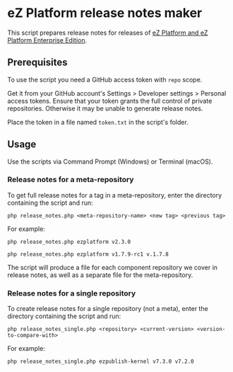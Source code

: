 # eZ Platform release notes maker

This script prepares release notes for releases of [eZ Platform and eZ Platform Enterprise Edition](ezplatform.com).

## Prerequisites

To use the script you need a GitHub access token with `repo` scope.

Get it from your GitHub account's Settings > Developer settings > Personal access tokens.
Ensure that your token grants the full control of private repositories.
Otherwise it may be unable to generate release notes.

Place the token in a file named `token.txt` in the script's folder.

## Usage

Use the scripts via Command Prompt (Windows) or Terminal (macOS).

### Release notes for a meta-repository

To get full release notes for a tag in a meta-repository, enter the directory containing the script and run:

`php release_notes.php <meta-repository-name> <new tag> <previous tag>`

For example:

`php release_notes.php ezplatform v2.3.0`

`php release_notes.php ezplatform v1.7.9-rc1 v.1.7.8`

The script will produce a file for each component repository we cover in release notes,
as well as a separate file for the meta-repository.

### Release notes for a single repository

To create release notes for a single repository (not a meta), enter the directory containing the script and run:

`php release_notes_single.php <repository> <current-version> <version-to-compare-with>`

For example:

`php release_notes_single.php ezpublish-kernel v7.3.0 v7.2.0`
